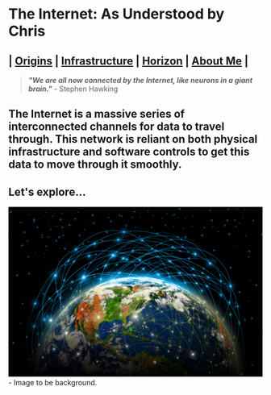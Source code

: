 
# The Internet: As Understood by Chris 
## | [Origins](Origins.md) | [Infrastructure](Infastructure.md) | [Horizon](Future.md) | [About Me](about.md) |
> ***"We are all now connected by the Internet, like neurons in a giant brain."*** - Stephen Hawking
## The Internet is a massive series of interconnected channels for data to travel through. This network is reliant on both physical infrastructure and software controls to get this data to move through it smoothly.
## Let's explore...
![Title Image](images/Internetglobe.jpg) - Image to be background. 


